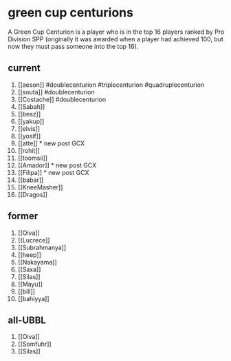 # green cup centurions

A Green Cup Centurion is a player who is in the top 16 players ranked by Pro Division SPP (originally it was awarded when a player had achieved 100, but now they must pass someone into the top 16).

## current

1. [[aeson]] #doublecenturion #triplecenturion #quadruplecenturion
2. [[souta]] #doublecenturion
3. [[Costache]] #doublecenturion
4. [[Sabah]]
5. [[besz]]
6. [[yakup]]
7. [[elvis]]
8. [[yosif]]
9. [[atte]] * new post GCX
10. [[rohit]]
11. [[toomsii]]
12. [[Amador]] * new post GCX
13. [[Filipa]] * new post GCX
14. [[babar]]
15. [[KneeMasher]]
16. [[Dragos]] 

## former

1. [[Oiva]]
2. [[Lucrece]]
3. [[Subrahmanya]]
4. [[heep]]
5. [[Nakayama]]
6. [[Saxa]]
7. [[Silas]]
8. [[Mayu]]
9. [[bill]]
10. [[bahiyya]]

## all-UBBL

1.  [[Oiva]]
2.  [[Somfuhr]]
3.  [[Silas]]

